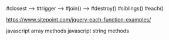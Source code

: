#closest        -->
#trigger        -->
#join()         -->
#destroy()
#siblings()
#each()

https://www.sitepoint.com/jquery-each-function-examples/

javascript array methods 
javascript string methods